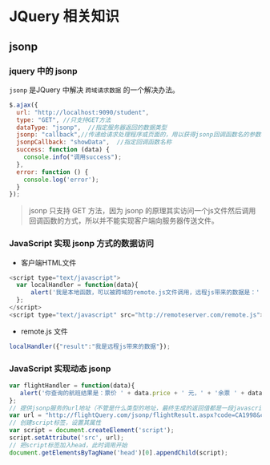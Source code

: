 # JQuery 相关知识

## jsonp

### jquery 中的 jsonp

`jsonp` 是JQuery 中解决 `跨域请求数据` 的一个解决办法。

```javascript
$.ajax({
  url: "http://localhost:9090/student",
  type: "GET", //只支持GET方法
  dataType: "jsonp",  //指定服务器返回的数据类型
  jsonp: "callback",//传递给请求处理程序或页面的，用以获得jsonp回调函数名的参数名(一般默认为:callback)
  jsonpCallback: "showData",  //指定回调函数名称
  success: function (data) {
    console.info("调用success");
  },
  error: function () {
    console.log('error');
  }
});
```

> jsonp 只支持 GET 方法，因为 jsonp 的原理其实访问一个js文件然后调用回调函数的方式，所以并不能实现客户端向服务器传送文件。

### JavaScript 实现 jsonp 方式的数据访问

- 客户端HTML文件

```javascript
<script type="text/javascript">
  var localHandler = function(data){
      alert('我是本地函数，可以被跨域的remote.js文件调用，远程js带来的数据是：' + data.result);
  };
</script>
<script type="text/javascript" src="http://remoteserver.com/remote.js"></script>
```

- remote.js 文件

```javascript
localHandler({"result":"我是远程js带来的数据"});
```


### JavaScript 实现动态 jsonp

```javascript
var flightHandler = function(data){
   alert('你查询的航班结果是：票价 ' + data.price + ' 元，' + '余票 ' + data.tickets + ' 张。');
};
// 提供jsonp服务的url地址（不管是什么类型的地址，最终生成的返回值都是一段javascript代码）
var url = "http://flightQuery.com/jsonp/flightResult.aspx?code=CA1998&callback=flightHandler";
// 创建script标签，设置其属性
var script = document.createElement('script');
script.setAttribute('src', url);
// 把script标签加入head，此时调用开始
document.getElementsByTagName('head')[0].appendChild(script);
```